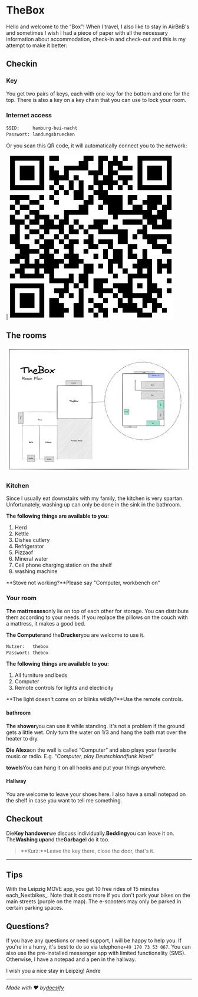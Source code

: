 # TheBox

Hello and welcome to the “Box”! When I travel, I also like to stay in AirBnB's and sometimes I wish I had a piece of paper with all the necessary information about accommodation, check-in and check-out and this is my attempt to make it better:

## Checkin

### Key

You get two pairs of keys, each with one key for the bottom and one for the top. There is also a key on a key chain that you can use to lock your room.

### Internet access

```txt
SSID:     hamburg-bei-nacht
Passwort: landungsbruecken
```

Or you scan this QR code, it will automatically connect you to the network:

\|![WiFi](assets/wlan.png)

## The rooms

![Detailansicht](assets/thebox-map-detail.png)

### Kitchen

Since I usually eat downstairs with my family, the kitchen is very spartan. Unfortunately, washing up can only be done in the sink in the bathroom.

**The following things are available to you:**

1.  Herd
2.  Kettle
3.  Dishes cutlery
4.  Refrigerator
5.  Pizzaof
6.  Mineral water
7.  Cell phone charging station on the shelf
8.  washing machine

**Stove not working?**Please say "Computer, workbench on"

### Your room

**The mattresses**only lie on top of each other for storage. You can distribute them according to your needs. If you replace the pillows on the couch with a mattress, it makes a good bed.

**The Computer**and the**Drucker**you are welcome to use it.

```txt
Nutzer:   thebox
Passwort: thebox
```

**The following things are available to you:**

1.  All furniture and beds
2.  Computer
3.  Remote controls for lights and electricity

**The light doesn't come on or blinks wildly?**Use the remote controls.

#### bathroom

**The shower**you can use it while standing. It's not a problem if the ground gets a little wet. Only turn the water on 1/3 and hang the bath mat over the heater to dry.

**Die Alexa**on the wall is called “Computer” and also plays your favorite music or radio. E.g. "_Computer, play Deutschlandfunk Nova_"

**towels**You can hang it on all hooks and put your things anywhere.

#### Hallway

You are welcome to leave your shoes here. I also have a small notepad on the shelf in case you want to tell me something.

## Checkout

Die**Key handover**we discuss individually.**Bedding**you can leave it on. The**Washing up**and the**Garbage**I do it too.

> **Kurz:**Leave the key there, close the door, that's it.

* * *

## Tips

With the Leipzig MOVE app, you get 10 free rides of 15 minutes each_Nextbikes_. Note that it costs more if you don't park your bikes on the main streets (purple on the map). The e-scooters may only be parked in certain parking spaces.

## Questions?

If you have any questions or need support, I will be happy to help you. If you're in a hurry, it's best to do so via telephone`+49 170 73 53 067`. You can also use the pre-installed messenger app with limited functionality (SMS). Otherwise, I have a notepad and a pen in the hallway.

I wish you a nice stay in Leipzig!
Andre

* * *

_Made with ❤️ by[docsify](https://docsify.js.org/)_
